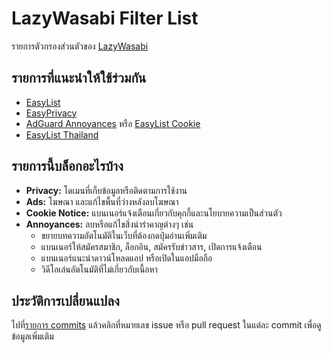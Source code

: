 # LazyWasabi Filter List
รายการตัวกรองส่วนตัวของ [LazyWasabi](https://lazywasabi.com)

## รายการที่แนะนำให้ใช้ร่วมกัน
- [EasyList](https://easylist.to/)
- [EasyPrivacy](https://easylist.to/)
- [AdGuard Annoyances](https://filters.adtidy.org/extension/ublock/filters/14.txt) หรือ [EasyList Cookie](https://easylist.to/)
- [EasyList Thailand](https://easylist-thailand.github.io/)

## รายการนี้บล็อกอะไรบ้าง
- **Privacy:** โดเมนที่เก็บข้อมูลหรือติดตามการใช้งาน
- **Ads:** โฆษณา และแก้ไขพื้นที่ว่างหลังลบโฆษณา
- **Cookie Notice:** แบนเนอร์แจ้งเตือนเกี่ยวกับคุกกี้และนโยบายความเป็นส่วนตัว
- **Annoyances:** ลบหรือแก้ไขสิ่งน่ารำคาญต่างๆ เช่น
  - ขยายบทความอัตโนมัติในเว็บที่ต้องกดปุ่มอ่านเพิ่มเติม
  - แบนเนอร์ให้สมัครสมาชิก, ล็อกอิน, สมัครรับข่าวสาร, เปิดการแจ้งเตือน
  - แบนเนอร์แนะนำดาวน์โหลดแอป หรือเปิดในแอปมือถือ
  - วิดีโอเล่นอัตโนมัติที่ไม่เกี่ยวกับเนื้อหา

## ประวัติการเปลี่ยนแปลง
ไปที่[รายการ commits](https://github.com/lazywasabi/filterlist/commits/main) แล้วคลิกที่หมายเลข issue หรือ pull request ในแต่ละ commit เพื่อดูข้อมูลเพิ่มเติม
